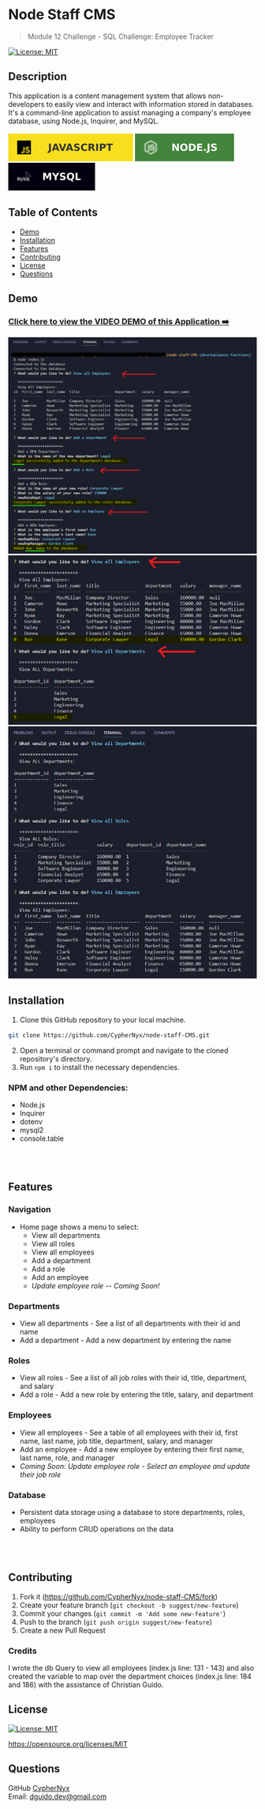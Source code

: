 # Node Staff CMS
> Module 12 Challenge - SQL Challenge: Employee Tracker
  
  [![License: MIT](https://img.shields.io/badge/License-MIT-yellow.svg)](https://opensource.org/licenses/MIT)

  ## Description
  This application is a content management system that allows non-developers to easily view and interact with information stored in databases. It's a command-line application to assist managing a company's employee database, using Node.js, Inquirer, and MySQL.
<br>
<br>
![JavaScript](./assets/js.svg)
![Node.js](./assets/node.svg)
![MySQL](./assets/mysqul.svg)
  
  ## Table of Contents
  * [Demo](#demo)
  * [Installation](#installation)
  * [Features](#features)
  * [Contributing](#contributing)
  * [License](#license)
  * [Questions](#questions)

  ## Demo

  ### [Click here to view the VIDEO DEMO of this Application ➡️](https://watch.screencastify.com/v/1twyRIM8pQusWW68iref)

  ![Initial Prompts](./assets/Screenshot_prompts1.png)
  ![prompt results](./assets/Screenshot_prompts_results.png)
  ![view all](./assets/Screenshot%20view%20ALL.png)
  
  ## Installation
  
1. Clone this GitHub repository to your local machine. <br> 
```sh
git clone https://github.com/CypherNyx/node-staff-CMS.git
```
2. Open a terminal or command prompt and navigate to the cloned repository's directory.
3. Run ```npm i``` to install the necessary dependencies.

### NPM and other Dependencies: 
 - Node.js
 - Inquirer
 - dotenv
 - mysql2
 - console.table


<br>
<br>

## Features
### Navigation

- Home page shows a menu to select:
  - View all departments
  - View all roles
  - View all employees
  - Add a department
  - Add a role
  - Add an employee
  - *Update employee role -- Coming Soon!*

### Departments

- View all departments - See a list of all departments with their id and name
- Add a department - Add a new department by entering the name
### Roles 

- View all roles - See a list of all job roles with their id, title, department, and salary
- Add a role - Add a new role by entering the title, salary, and department

### Employees

- View all employees - See a table of all employees with their id, first name, last name, job title, department, salary, and manager
- Add an employee - Add a new employee by entering their first name, last name, role, and manager
- *Coming Soon: Update employee role - Select an employee and update their job role*

### Database

- Persistent data storage using a database to store departments, roles, employees
- Ability to perform CRUD operations on the data
  
<br>
<br>

## Contributing
1. Fork it (<https://github.com/CypherNyx/node-staff-CMS/fork>)
2. Create your feature branch (`git checkout -b suggest/new-feature`)
3. Commit your changes (`git commit -m 'Add some new-feature'`)
4. Push to the branch (`git push origin suggest/new-feature`)
5. Create a new Pull Request

### Credits
I wrote the db Query to view all employees (index.js line: 131 - 143) and also created the variable to map over the department choices (index.js line: 184 and 186) with the assistance of Christian Guido.

  ## License
  [![License: MIT](https://img.shields.io/badge/License-MIT-yellow.svg)](https://opensource.org/licenses/MIT)
  
  https://opensource.org/licenses/MIT 
    

  ## Questions
  GitHub [CypherNyx](https://github.com/CypherNyx)<br>
  Email: dguido.dev@gmail.com

